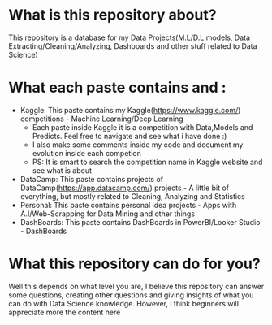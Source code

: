 # What is this repository about?
This repository is a database for my Data Projects(M.L/D.L models, Data Extracting/Cleaning/Analyzing, Dashboards and other stuff related to Data Science)
# What each paste contains and :
* Kaggle: This paste contains my Kaggle(https://www.kaggle.com/) competitions - Machine Learning/Deep Learning
  * Each paste inside Kaggle it is a competition with Data,Models and Predicts. Feel free to navigate and see what i have done :)
  * I also make some comments inside my code and document my evolution inside each competion
  * PS: It is smart to search the competition name in Kaggle website and see what is about
* DataCamp: This paste contains projects of DataCamp(https://app.datacamp.com/) projects - A little bit of everything, but mostly related to Cleaning, Analyzing and Statistics
* Personal: This paste contains personal idea projects - Apps with A.I/Web-Scrapping for Data Mining and other things
* DashBoards: This paste contains DashBoards in PowerBI/Looker Studio - DashBoards
# What this repository can do for you?
Well this depends on what level you are, I believe this repository can answer some questions, creating other questions and giving insights of what you can do with Data Science knowledge.
However, i think beginners will appreciate more the content here
